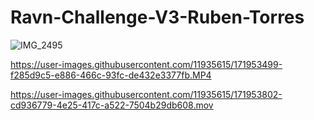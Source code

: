 # Ravn-Challenge-V3-Ruben-Torres

![IMG_2495](https://user-images.githubusercontent.com/11935615/171953481-348b400d-fc3d-45a6-a238-d47ce5a2675a.PNG)


https://user-images.githubusercontent.com/11935615/171953499-f285d9c5-e886-466c-93fc-de432e3377fb.MP4



https://user-images.githubusercontent.com/11935615/171953802-cd936779-4e25-417c-a522-7504b29db608.mov

